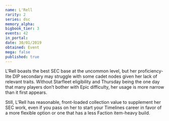 ```yaml
---
name: L'Rell
rarity: 2
series: dsc
memory_alpha:
bigbook_tier: 3
events: 42
in_portal:
date: 30/01/2019
obtained: Event
mega: false
published: true
---
```


L'Rell boasts the best SEC base at the uncommon level, but her proficiency-lite DIP secondary may struggle with some cadet nodes given her lack of relevant traits. Without Starfleet eligibility and Thursday being the one day that many players don’t bother with Epic difficulty, her usage is more narrow than it first appears.

Still, L’Rell has reasonable, front-loaded collection value to supplement her SEC work, even if you pass on her to start your Timelines career in favor of a more flexible option or one that has a less Faction item-heavy build.
